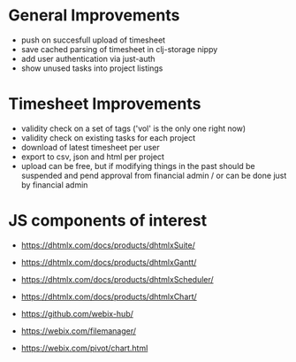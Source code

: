 
# General Improvements

- push on succesfull upload of timesheet
- save cached parsing of timesheet in clj-storage nippy
- add user authentication via just-auth
- show unused tasks into project listings

# Timesheet Improvements

- validity check on a set of tags ('vol' is the only one right now)
- validity check on existing tasks for each project
- download of latest timesheet per user
- export to csv, json and html per project
- upload can be free, but if modifying things in the past should be suspended
  and pend approval from financial admin / or can be done just by financial admin


# JS components of interest


- https://dhtmlx.com/docs/products/dhtmlxSuite/

- https://dhtmlx.com/docs/products/dhtmlxGantt/

- https://dhtmlx.com/docs/products/dhtmlxScheduler/

- https://dhtmlx.com/docs/products/dhtmlxChart/

- https://github.com/webix-hub/

- https://webix.com/filemanager/

- https://webix.com/pivot/chart.html

